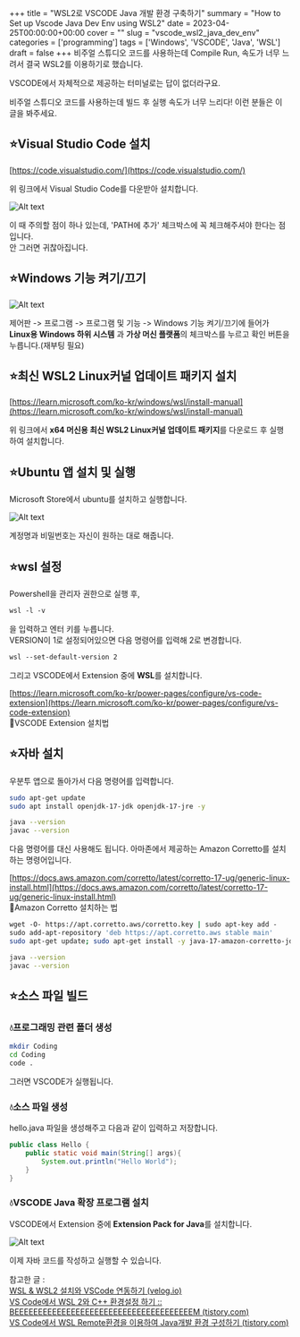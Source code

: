+++
title = "WSL2로 VSCODE Java 개발 환경 구축하기"
summary = "How to Set up Vscode Java Dev Env using WSL2"
date = 2023-04-25T00:00:00+00:00
cover = ""
slug = "vscode_wsl2_java_dev_env"
categories = ['programming']
tags = ['Windows', 'VSCODE', 'Java', 'WSL']
draft = false
+++
비주얼 스튜디오 코드를 사용하는데 Compile Run, 속도가 너무 느려서 결국 WSL2를 이용하기로 했습니다.

VSCODE에서 자체적으로 제공하는 터미널로는 답이 없더라구요.

비주얼 스튜디오 코드를 사용하는데 빌드 후 실행 속도가 너무 느리다! 이런 분들은 이 글을 봐주세요.

## ⭐Visual Studio Code 설치

[https://code.visualstudio.com/](https://code.visualstudio.com/)

위 링크에서 Visual Studio Code를 다운받아 설치합니다.

![Alt text](/../../images/2023/2023-04-25_1_wsl2_vscode_c/1.png)

이 때 주의할 점이 하나 있는데, 'PATH에 추가' 체크박스에 꼭 체크해주셔야 한다는 점입니다.  
안 그러면 귀찮아집니다.

## ⭐Windows 기능 켜기/끄기

![Alt text](/../../images/2023/2023-04-25_1_wsl2_vscode_c/2.png)

제어판 -> 프로그램 -> 프로그램 및 기능 -> Windows 기능 켜기/끄기에 들어가 **Linux용 Windows 하위 시스템** 과 **가상 머신 플랫폼**의 체크박스를 누르고 확인 버튼을 누릅니다.(재부팅 필요)

## ⭐최신 WSL2 Linux커널 업데이트 패키지 설치

[https://learn.microsoft.com/ko-kr/windows/wsl/install-manual](https://learn.microsoft.com/ko-kr/windows/wsl/install-manual)

위 링크에서 **x64 머신용 최신 WSL2 Linux커널 업데이트 패키지**를 다운로드 후 실행하여 설치합니다.


## ⭐Ubuntu 앱 설치 및 실행

Microsoft Store에서 ubuntu를 설치하고 실행합니다.

![Alt text](/../../images/2023/2023-04-25_1_wsl2_vscode_c/3.png)

계정명과 비밀번호는 자신이 원하는 대로 해줍니다.


## ⭐wsl 설정

Powershell을 관리자 권한으로 실행 후,  

```bash
wsl -l -v
```

을 입력하고 엔터 키를 누릅니다.  
VERSION이 1로 설정되어있으면 다음 명령어를 입력해 2로 변경합니다.  

```bash
wsl --set-default-version 2
```

그리고 VSCODE에서 Extension 중에 **WSL**를 설치합니다.  

[https://learn.microsoft.com/ko-kr/power-pages/configure/vs-code-extension](https://learn.microsoft.com/ko-kr/power-pages/configure/vs-code-extension)  
🔼VSCODE Extension 설치법

## ⭐자바 설치

우분투 앱으로 돌아가서 다음 명령어를 입력합니다.

```bash
sudo apt-get update
sudo apt install openjdk-17-jdk openjdk-17-jre -y

java --version
javac --version
```

다음 명령어를 대신 사용해도 됩니다. 아마존에서 제공하는 Amazon Corretto를 설치하는 명령어입니다.

[https://docs.aws.amazon.com/corretto/latest/corretto-17-ug/generic-linux-install.html](https://docs.aws.amazon.com/corretto/latest/corretto-17-ug/generic-linux-install.html)  
🔼Amazon Corretto 설치하는 법

```bash
wget -O- https://apt.corretto.aws/corretto.key | sudo apt-key add -   
sudo add-apt-repository 'deb https://apt.corretto.aws stable main'
sudo apt-get update; sudo apt-get install -y java-17-amazon-corretto-jdk

java --version
javac --version
```
  
## ⭐소스 파일 빌드

### 💧프로그래밍 관련 폴더 생성

```bash
mkdir Coding
cd Coding
code .
```

그러면 VSCODE가 실행됩니다.

### 💧소스 파일 생성

hello.java 파일을 생성해주고 다음과 같이 입력하고 저장합니다.

```java
public class Hello {
    public static void main(String[] args){
        System.out.println("Hello World");
    }
}
```

### 💧VSCODE Java 확장 프로그램 설치

VSCODE에서 Extension 중에 **Extension Pack for Java**를 설치합니다.

![Alt text](/../../images/2023/2023-04-25_2_wsl2_vscode_java/1.png)

이제 자바 코드를 작성하고 실행할 수 있습니다.  
  
참고한 글 :  
[WSL & WSL2 설치와 VSCode 연동하기 (velog.io)](https://velog.io/@gidskql6671/WSL-WSL2-%EC%84%A4%EC%B9%98-VSCode-%EC%97%B0%EB%8F%99)  
[VS Code에서 WSL 2와 C++ 환경설정 하기 :: BEEEEEEEEEEEEEEEEEEEEEEEEEEEEEEEEEEEEEEM (tistory.com)](https://skyqnaqna.tistory.com/entry/VS-Code%EC%97%90%EC%84%9C-WSL-2%EC%99%80-C-%EC%82%AC%EC%9A%A9%ED%95%98%EA%B8%B0)  
[VS Code에서 WSL Remote환경을 이용하여 Java개발 환경 구성하기 (tistory.com)](https://zianlog.tistory.com/entry/VS-Code%EC%97%90%EC%84%9C-WSL-Remote%ED%99%98%EA%B2%BD%EC%9D%84-%EC%9D%B4%EC%9A%A9%ED%95%98%EC%97%AC-Java%EA%B0%9C%EB%B0%9C-%ED%99%98%EA%B2%BD-%EA%B5%AC%EC%84%B1%ED%95%98%EA%B8%B0)  